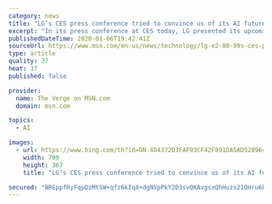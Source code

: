 ```yaml
---
category: news
title: "LG’s CES press conference tried to convince us of its AI future"
excerpt: "In its press conference at CES today, LG presented its upcoming lines of TVs and kitchen appliances for the coming year. This year, the emphasis was on AI: in fact, the first 20 minutes of the presentation pushed a speculative look at the future of AI as a consumer service."
publishedDateTime: 2020-01-06T19:42:41Z
sourceUrl: https://www.msn.com/en-us/news/technology/lg-e2-80-99s-ces-press-conference-tried-to-convince-us-of-its-ai-future/ar-BBYFVR3
type: article
quality: 37
heat: 37
published: false

provider:
  name: The Verge on MSN.com
  domain: msn.com

topics:
  - AI

images:
  - url: https://www.bing.com/th?id=ON.404372D3FAF93CF42F891DA5AD528964
    width: 700
    height: 367
    title: "LG’s CES press conference tried to convince us of its AI future"

secured: "BREppfRyFqpQzMtSW+qfz6kIq4+dgNVpPkY2D3svQKAvgsxQhHuzs21OHru6kJINkqRwtJHYyXfzEo8IGXzCU7QpbM/SgjQ1vAhyGPoQU/FQF6ruWgrpOIhKi9xvwMC3yUUvjEZT2qjgo6dDjJBjuZfe+7droTPaACIRBA8d4zBY63uxqrXTcfOiXjTRFLGBWwRmT4fDVZwNDPPr2q2XGsqbpEKPfuxh2GINNuEOjtymM93SNaypeYWb96+sDGQg2FtVC+6gdbdiiGQwUZEL7Q==;Jc8jyG3kMn3uOVqAKafDKw=="
---
```


